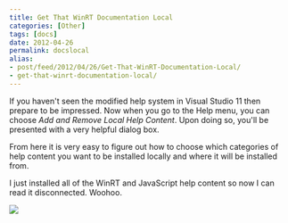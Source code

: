```yaml
---
title: Get That WinRT Documentation Local
categories: [Other]
tags: [docs]
date: 2012-04-26
permalink: docslocal
alias:
- post/feed/2012/04/26/Get-That-WinRT-Documentation-Local/
- get-that-winrt-documentation-local/
---
```


If you haven&#39;t seen the modified help system in Visual Studio 11 then prepare to be impressed. Now when you go to the Help menu, you can choose _Add and Remove Local Help Content_. Upon doing so, you&#39;ll be presented with a very helpful dialog box.

From here it is very easy to figure out how to choose which categories of help content you want to be installed locally and where it will be installed from.

I just installed all of the WinRT and JavaScript help content so now I can read it disconnected. Woohoo.

![](/files/docslocal_01.png)